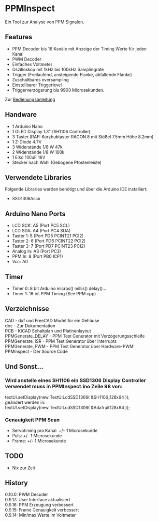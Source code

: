 # PPMInspect

Ein Tool zur Analyse von PPM Signalen.  

## Features

- PPM Decoder bis 16 Kanäle mit Anzeige der Timing Werte für jeden Kanal
- PWM Decoder
- Einfaches Voltmeter
- Oszilloskop mit 1kHz bis 100kHz Samplingrate
- Trigger (Freilaufend, ansteigende Flanke, abfallende Flanke)
- Zuschaltbares oversampling
- Einstellbarer Triggerlevel
- Triggerverzögerung bis 9900 Microsekunden.


Zur [Bedienungsanleitung](MANUAL.md)

## Handware

- 1 Arduino Nano
- 1 OLED Display 1.3" (SH1106 Controller)
- 3 Taster (RAFI Kurzhubtaster RACON 8 mit Stößel 7.5mm Höhe 8.2mm)
- 1 Z-Diode 4.7V
- 3 Widerstände 1/8 W 47k
- 2 Widerstände 1/8 W 100k
- 1 Elko 100uF 16V
- Stecker nach Wahl (Gebogene Pfostenleiste)

## Verwendete Libraries

Folgende Libraries werden benötigt und über die Arduino IDE installiert:

- SSD1306Ascii

## Arduino Nano Ports

- LCD SCK:   A5 (Port PC5 SCL)
- LCD SDA:   A4 (Port PC4 SDA)
- Taster 1:   5 (Port PD5 PCINT21 PCI2)
- Taster 2:   6 (Port PD6 PCINT22 PCI2)
- Taster 3:   7 (Port PD7 PCINT23 PCI2)
- Analog In: A3 (Port PC3)
- PPM In:     8 (Port PB0 ICP1)
- Vcc:       A0
   
## Timer

- Timer 0:     8 bit       Arduino micros() millis() delay()...
- Timer 1:    16 bit       PPM Timing (See PPM.cpp)

## Verzeichnisse

CAD - dxf und FreeCAD Model für ein Gehäuse  
doc - Zur Dokumentation  
PCB - KiCAD Schaltplan und Platinenlayout  
PPMGenerate_DELAY - PPM Test Generator mit Verzögerungsschleife  
PPMGenerate_ISR - PPM Test Generator über Interrupts  
PPMGenerate_PWM - PPM Test Generator über Hardware-PWM  
PPMInspect - Der Source Code  

## Und Sonst...

### Wird anstelle eines SH1106 ein SSD1306 Display Controller verwendet muss in PPMInspect.ino Zeile 98 von:

textUI.setDisplay(new TextUILcdSSD1306( &SH1106_128x64 )); \
geändert werden in: \
textUI.setDisplay(new TextUILcdSSD1306( &Adafruit128x64 ));

### Genauigkeit PPM Scan

- Servotiming pro Kanal: +/- 1 Microsekunde
- Puls: +/- 1 Microsekunde
- Frame: +/- 1 Microsekunde

## TODO

- Nix zur Zeit

## History

0.10.0: PWM Decoder\
0.9.17: User Interface aktualisiert\
0.9.16: PPM Erzeugung verbessert\
0.9.15: Frame Genauigkeit verbessert\
0.9.14: Min/max Werte im Voltmeter
